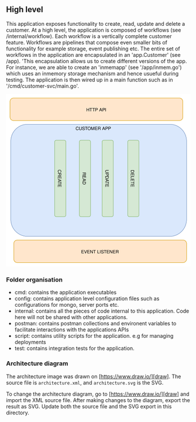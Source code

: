 ## High level
This application exposes functionality to create, read, update and delete a customer. 
At a high level, the application is composed of workflows (see /internal/workflow). Each 
workflow is a vertically complete customer feature. Workflows are pipelines that compose even smaller bits of functionality for example storage, event publishing etc. The entire set of workflows in the application are encapsulated in an 'app.Customer' (see /app). 'This encapsulation allows us to create different versions of the app. For instance, we are able to create an 'inmemapp' (see '/app/inmem.go') which uses an inmemory storage mechanism and hence usueful during testing. The application is then wired up in a main function such as in '/cmd/customer-svc/main.go'.

<img src="./architecture.svg?sanitize=true">

### Folder organisation
- cmd: contains the application executables
- config: contains application level configuration files such as configurations for mongo, server ports etc. 
- internal: contains all the pieces of code internal to this application. Code here will not be shared with other applications. 
- postman: contains postman collections and environent variables to facilitate interactions with the applications APIs
- script: contains utility scripts for the application. e.g for managing deployments
- test: contains integration tests for the application.

### Architecture diagram

The architecture image was drawn on [https://www.draw.io/][draw]. The  source file is  `architecture.xml`, and `architecture.svg` is the SVG.

To change the architecture diagram, go to [https://www.draw.io/][draw] and import the XML source file. After making changes to the diagram, export the result as SVG. Update both the source file and the SVG export in this directory.

[draw]: https://www.draw.io
